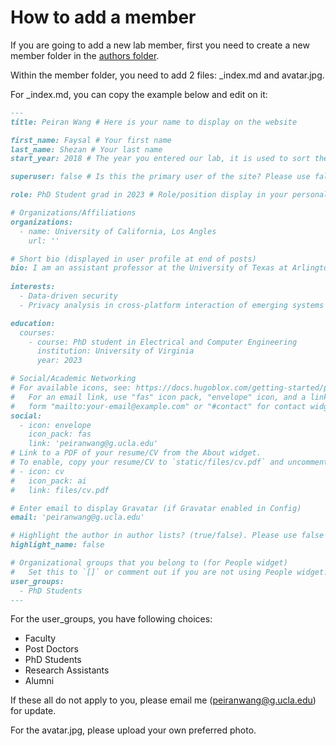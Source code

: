 # How to add a member

If you are going to add a new lab member, first you need to create a new member folder in the [authors folder](https://github.com/UCLA-Security-and-Privacy-Lab/UCLA-Sec-Lab-Website/tree/main/content/authors).

Within the member folder, you need to add 2 files: _index.md and avatar.jpg.

For _index.md, you can copy the example below and edit on it:
```markdown
---
title: Peiran Wang # Here is your name to display on the website

first_name: Faysal # Your first name
last_name: Shezan # Your last name
start_year: 2018 # The year you entered our lab, it is used to sort the display order

superuser: false # Is this the primary user of the site? Please use false for default

role: PhD Student grad in 2023 # Role/position display in your personal info page

# Organizations/Affiliations
organizations:
  - name: University of California, Los Angles
    url: ''

# Short bio (displayed in user profile at end of posts)
bio: I am an assistant professor at the University of Texas at Arlington. My research focus on the intersection of security & privacy with cyber-physical systems, medical healthcare, software engineering, and machine learning. I am especially interested in data-driven security and privacy analysis in cross-platform interaction of emerging systems and platforms. The goal of my research is to measure the attack surface of the IoT platforms, analyze privacy leakages among inter-connected home automation applications, privacy leakages in medical healthcare, and investigate the enforcement of privacy policies. My work has been published in several top tier security & privacy and system conferences, including- NDSS, UBICOMP/IMWUT, WWW, PoPETs, SOUPS. My research findings are acknowledged by several well-known companies (such as., Google) and resulted in the publishing of several CVEs. I am fortunate to receive a few awards and recognition during his Ph.D., including- CPS Rising Stars, UVA endowed graduate fellowship award, Link Lab outstanding graduate research award, and several travel grants. I received my PhD at University of Virginia (UVA) under the supervision of Professor Yuan Tian in 2023. I interned at Baidu Research (with Dr. Ping Li and Dr. Yingjie Lao). Before joining UVA, I was a software engineer (in security lab) at Kona Software Lab ltd in Bangladesh. I have completed my bachelor’s degree from the Computer Science and Engineering department of Bangladesh University of Engineering and Technology in 2016.
  
interests:
  - Data-driven security 
  - Privacy analysis in cross-platform interaction of emerging systems and platforms

education:
  courses:
    - course: PhD student in Electrical and Computer Engineering
      institution: University of Virginia
      year: 2023

# Social/Academic Networking
# For available icons, see: https://docs.hugoblox.com/getting-started/page-builder/#icons
#   For an email link, use "fas" icon pack, "envelope" icon, and a link in the
#   form "mailto:your-email@example.com" or "#contact" for contact widget.
social:
  - icon: envelope
    icon_pack: fas
    link: 'peiranwang@g.ucla.edu'
# Link to a PDF of your resume/CV from the About widget.
# To enable, copy your resume/CV to `static/files/cv.pdf` and uncomment the lines below.
# - icon: cv
#   icon_pack: ai
#   link: files/cv.pdf

# Enter email to display Gravatar (if Gravatar enabled in Config)
email: 'peiranwang@g.ucla.edu'

# Highlight the author in author lists? (true/false). Please use false for default
highlight_name: false

# Organizational groups that you belong to (for People widget)
#   Set this to `[]` or comment out if you are not using People widget.
user_groups:
  - PhD Students
---
```
For the user_groups, you have following choices:
- Faculty
- Post Doctors
- PhD Students
- Research Assistants
- Alumni

If these all do not apply to you, please email me (peiranwang@g.ucla.edu) for update.

For the avatar.jpg, please upload your own preferred photo.
